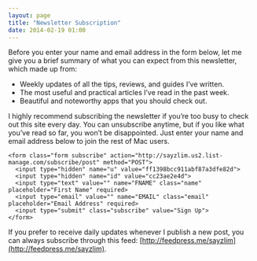 ```yaml
---
layout: page
title: "Newsletter Subscription"
date: 2014-02-19 01:00
---
```


Before you enter your name and email address in the form below, let me give you a brief summary of what you can expect from this newsletter, which made up from:

- Weekly updates of all the tips, reviews, and guides I’ve written.
- The most useful and practical articles I’ve read in the past week.
- Beautiful and noteworthy apps that you should check out.

I highly recommend subscribing the newsletter if you’re too busy to check out this site every day. You can unsubscribe anytime, but if you like what you’ve read so far, you won’t be disappointed. Just enter your name and email address below to join the rest of Mac users.

<div class="subscribe-page">

    <form class="form subscribe" action="http://sayzlim.us2.list-manage.com/subscribe/post" method="POST">
      <input type="hidden" name="u" value="ff1398bcc911abf87a3dfe82d">
      <input type="hidden" name="id" value="cc23ae2e4d">
      <input type="text" value="" name="FNAME" class="name" placeholder="First Name" required>
      <input type="email" value="" name="EMAIL" class="email" placeholder="Email Address" required>
      <input type="submit" class="subscribe" value="Sign Up">
    </form>
</div>

If you prefer to receive daily updates whenever I publish a new post, you can always subscribe through this feed: [http://feedpress.me/sayzlim](http://feedpress.me/sayzlim).